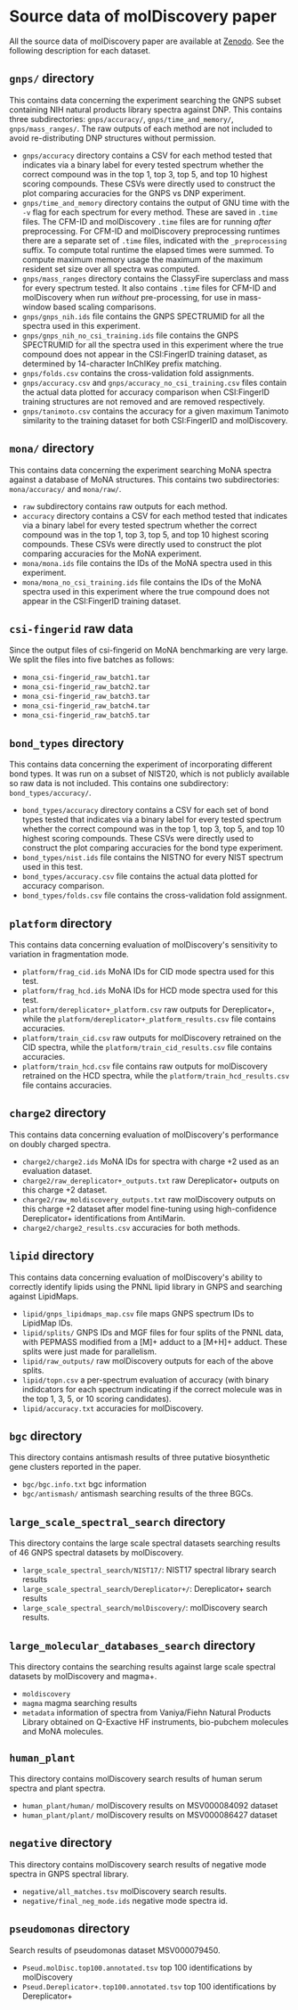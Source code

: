 # Source data of molDiscovery paper
All the source data of molDiscovery paper are available at [Zenodo](https://zenodo.org/record/4680231#.YHTJLxRKhZh). See the following description for each dataset.

## `gnps/` directory
This contains data concerning the experiment searching the GNPS subset containing NIH natural products library spectra against DNP.
This contains three subdirectories: `gnps/accuracy/`, `gnps/time_and_memory/`, `gnps/mass_ranges/`.
The raw outputs of each method are not included to avoid re-distributing DNP structures without permission.

- `gnps/accuracy` directory contains a CSV for each method tested that indicates via a binary label for every tested spectrum whether the correct compound was in the top 1, top 3, top 5, and top 10 highest scoring compounds. These CSVs were directly used to construct the plot comparing accuracies for the GNPS vs DNP experiment.
- `gnps/time_and_memory` directory contains the output of GNU time with the `-v` flag for each spectrum for every method. These are saved in `.time` files. The CFM-ID and molDiscovery `.time` files are for running *after* preprocessing. For CFM-ID and molDiscovery preprocessing runtimes there are a separate set of `.time` files, indicated with the `_preprocessing` suffix. To compute total runtime the elapsed times were summed.
To compute maximum memory usage the maximum of the maximum resident set size over all spectra was computed.
- `gnps/mass_ranges` directory contains the ClassyFire superclass and mass for every spectrum tested. It also contains `.time` files for CFM-ID and molDiscovery when run *without* pre-processing, for use in mass-window based scaling comparisons.
- `gnps/gnps_nih.ids` file contains the GNPS SPECTRUMID for all the spectra used in this experiment.
- `gnps/gnps_nih_no_csi_training.ids` file contains the GNPS SPECTRUMID for all the spectra used in this experiment where the true compound does not appear in the CSI:FingerID training dataset, as determined by 14-character InChIKey prefix matching.
- `gnps/folds.csv` contains the cross-validation fold assignments.
- `gnps/accuracy.csv` and `gnps/accuracy_no_csi_training.csv` files contain the actual data plotted for accuracy comparison when CSI:FingerID training structures are not removed and are removed respectively.
- `gnps/tanimoto.csv` contains the accuracy for a given maximum Tanimoto similarity to the training dataset for both CSI:FingerID and molDiscovery.

## `mona/` directory
This contains data concerning the experiment searching MoNA spectra against a database of MoNA structures.
This contains two subdirectories: `mona/accuracy/` and `mona/raw/`.

- `raw` subdirectory contains raw outputs for each method.
- `accuracy` directory contains a CSV for each method tested that indicates via a binary label for every tested spectrum whether the correct compound was in the top 1, top 3, top 5, and top 10 highest scoring compounds.
These CSVs were directly used to construct the plot comparing accuracies for the MoNA experiment.
- `mona/mona.ids` file contains the IDs of the MoNA spectra used in this experiment.
- `mona/mona_no_csi_training.ids` file contains the IDs of the MoNA spectra used in this experiment where the true compound does not appear in the CSI:FingerID training dataset.

## `csi-fingerid` raw data
Since the output files of csi-fingerid on MoNA benchmarking are very large. We split the files into five batches as follows:
- `mona_csi-fingerid_raw_batch1.tar` 
- `mona_csi-fingerid_raw_batch2.tar` 
- `mona_csi-fingerid_raw_batch3.tar` 
- `mona_csi-fingerid_raw_batch4.tar` 
- `mona_csi-fingerid_raw_batch5.tar` 


## `bond_types` directory
This contains data concerning the experiment of incorporating different bond types.
It was run on a subset of NIST20, which is not publicly available so raw data is not included.
This contains one subdirectory: `bond_types/accuracy/`.

- `bond_types/accuracy` directory contains a CSV for each set of bond types tested that indicates via a binary label for every tested spectrum whether the correct compound was in the top 1, top 3, top 5, and top 10 highest scoring compounds. These CSVs were directly used to construct the plot comparing accuracies for the bond type experiment.
- `bond_types/nist.ids` file contains the NISTNO for every NIST spectrum used in this test.
- `bond_types/accuracy.csv` file contains the actual data plotted for accuracy comparison.
- `bond_types/folds.csv` file contains the cross-validation fold assignment.

## `platform` directory
This contains data concerning evaluation of molDiscovery's sensitivity to variation in fragmentation mode.

- `platform/frag_cid.ids` MoNA IDs for CID mode spectra used for this test.
- `platform/frag_hcd.ids` MoNA IDs for HCD mode spectra used for this test.
- `platform/dereplicator+_platform.csv` raw outputs for Dereplicator+, while the `platform/dereplicator+_platform_results.csv` file contains accuracies.
- `platform/train_cid.csv` raw outputs for molDiscovery retrained on the CID spectra, while the `platform/train_cid_results.csv` file contains accuracies.
- `platform/train_hcd.csv` file contains raw outputs for molDiscovery retrained on the HCD spectra, while the `platform/train_hcd_results.csv` file contains accuracies.

## `charge2` directory
This contains data concerning evaluation of molDiscovery's performance on doubly charged spectra.
- `charge2/charge2.ids` MoNA IDs for spectra with charge +2 used as an evaluation dataset.
- `charge2/raw_dereplicator+_outputs.txt` raw Dereplicator+ outputs on this charge +2 dataset.
- `charge2/raw_moldiscovery_outputs.txt` raw molDiscovery outputs on this charge +2 dataset after model fine-tuning using high-confidence Dereplicator+ identifications from AntiMarin.
- `charge2/charge2_results.csv` accuracies for both methods.

## `lipid` directory
This contains data concerning evaluation of molDiscovery's ability to correctly identify lipids using the PNNL lipid library in GNPS and searching against LipidMaps.

- `lipid/gnps_lipidmaps_map.csv` file maps GNPS spectrum IDs to LipidMap IDs.
- `lipid/splits/` GNPS IDs and MGF files for four splits of the PNNL data, with PEPMASS modified from a [M]+ adduct to a [M+H]+ adduct. These splits were just made for parallelism.
- `lipid/raw_outputs/` raw molDiscovery outputs for each of the above splits.
- `lipid/topn.csv` a per-spectrum evaluation of accuracy (with binary indidcators for each spectrum indicating if the correct molecule was in the top 1, 3, 5, or 10 scoring candidates).
- `lipid/accuracy.txt` accuracies for molDiscovery.


## `bgc` directory
This directory contains antismash results of three putative biosynthetic gene clusters reported in the paper. 

- `bgc/bgc.info.txt` bgc information
- `bgc/antismash/` antismash searching results of the three BGCs.

## `large_scale_spectral_search` directory
This directory contains the large scale spectral datasets searching results of 46 GNPS spectral datasets by molDiscovery.
- `large_scale_spectral_search/NIST17/`: NIST17 spectral library search results 
- `large_scale_spectral_search/Dereplicator+/`: Dereplicator+ search results 
- `large_scale_spectral_search/molDiscovery/`: molDiscovery search results. 

## `large_molecular_databases_search` directory
This directory contains the searching results against large scale spectral datasets by molDiscovery and magma+.
- `moldiscovery`
- `magma` magma searching results 
- `metadata` information of spectra from Vaniya/Fiehn Natural Products Library obtained on Q-Exactive HF instruments, bio-pubchem molecules and MoNA molecules.

## `human_plant`
This directory contains molDiscovery search results of human serum spectra and plant spectra. 
- `human_plant/human/` molDiscovery results on MSV000084092 dataset
- `human_plant/plant/` molDiscovery results on MSV000086427 dataset

## `negative` directory
This directory contains molDiscovery search results of negative mode spectra in GNPS spectral library. 
- `negative/all_matches.tsv` molDiscovery search results.
- `negative/final_neg_mode.ids`  negative mode spectra id.

## `pseudomonas` directory
Search results of pseudomonas dataset MSV000079450.
- `Pseud.molDisc.top100.annotated.tsv` top 100 identifications by molDiscovery
- `Pseud.Dereplicator+.top100.annotated.tsv` top 100 identifications by Dereplicator+
